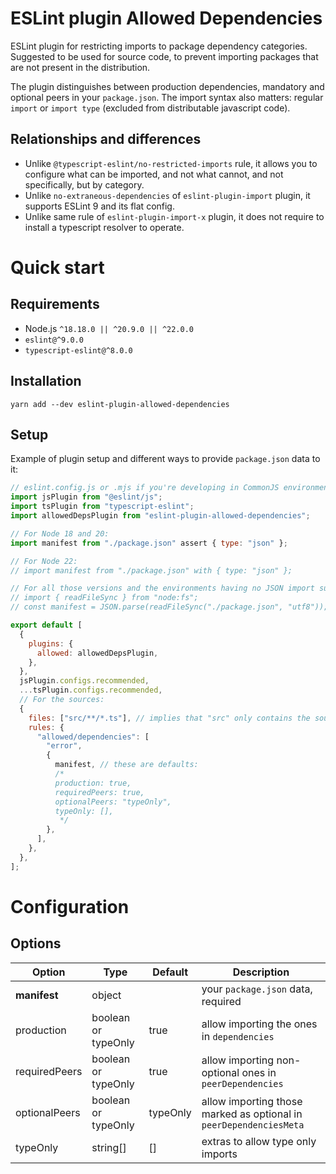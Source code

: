 # ESLint plugin Allowed Dependencies

ESLint plugin for restricting imports to package dependency categories.
Suggested to be used for source code, to prevent importing packages that are not present in the distribution.

The plugin distinguishes between production dependencies, mandatory and optional peers in your `package.json`.
The import syntax also matters: regular `import` or `import type` (excluded from distributable javascript code).

## Relationships and differences

- Unlike `@typescript-eslint/no-restricted-imports` rule, it allows you to configure what can be imported, and not what
  cannot, and not specifically, but by category.
- Unlike `no-extraneous-dependencies` of `eslint-plugin-import` plugin, it supports ESLint 9 and its flat config.
- Unlike same rule of `eslint-plugin-import-x` plugin, it does not require to install a typescript resolver to operate.

# Quick start

## Requirements

- Node.js `^18.18.0 || ^20.9.0 || ^22.0.0`
- `eslint@^9.0.0`
- `typescript-eslint@^8.0.0`

## Installation

```shell
yarn add --dev eslint-plugin-allowed-dependencies
```

## Setup

Example of plugin setup and different ways to provide `package.json` data to it:

```javascript
// eslint.config.js or .mjs if you're developing in CommonJS environment
import jsPlugin from "@eslint/js";
import tsPlugin from "typescript-eslint";
import allowedDepsPlugin from "eslint-plugin-allowed-dependencies";

// For Node 18 and 20:
import manifest from "./package.json" assert { type: "json" };

// For Node 22:
// import manifest from "./package.json" with { type: "json" };

// For all those versions and the environments having no JSON import support:
// import { readFileSync } from "node:fs";
// const manifest = JSON.parse(readFileSync("./package.json", "utf8"));

export default [
  {
    plugins: {
      allowed: allowedDepsPlugin,
    },
  },
  jsPlugin.configs.recommended,
  ...tsPlugin.configs.recommended,
  // For the sources:
  {
    files: ["src/**/*.ts"], // implies that "src" only contains the sources
    rules: {
      "allowed/dependencies": [
        "error",
        {
          manifest, // these are defaults:
          /*
          production: true,
          requiredPeers: true,
          optionalPeers: "typeOnly",
          typeOnly: [],
           */
        },
      ],
    },
  },
];
```

# Configuration

## Options

| Option        | Type                | Default  | Description                                                        |
| ------------- | ------------------- | -------- | ------------------------------------------------------------------ |
| **manifest**  | object              |          | your `package.json` data, required                                 |
| production    | boolean or typeOnly | true     | allow importing the ones in `dependencies`                         |
| requiredPeers | boolean or typeOnly | true     | allow importing non-optional ones in `peerDependencies`            |
| optionalPeers | boolean or typeOnly | typeOnly | allow importing those marked as optional in `peerDependenciesMeta` |
| typeOnly      | string[]            | []       | extras to allow type only imports                                  |
